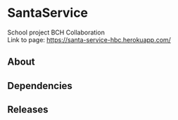 # SantaService
School project BCH Collaboration  
Link to page: https://santa-service-hbc.herokuapp.com/

## About

## Dependencies

## Releases
